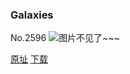 ### Galaxies
No.2596
![图片不见了~~~](https://imgs.xkcd.com/comics/galaxies.png)

[原址](https://xkcd.com//2596) [下载](https://imgs.xkcd.com/comics/galaxies.png)

